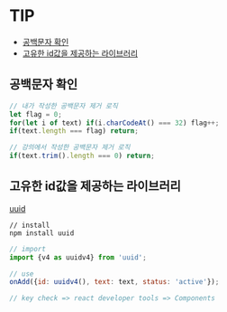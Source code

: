 # TIP
- [공백문자 확인](#공백문자-확인)
- [고유한 id값을 제공하는 라이브러리](#고유한-id값을-제공하는-라이브러리)

## 공백문자 확인
```jsx
// 내가 작성한 공백문자 제거 로직
let flag = 0;
for(let i of text) if(i.charCodeAt() === 32) flag++;
if(text.length === flag) return;

// 강의에서 작성한 공백문자 제거 로직
if(text.trim().length === 0) return;
```

## 고유한 id값을 제공하는 라이브러리
[uuid](https://www.npmjs.com/package/uuid)

```
// install
npm install uuid
```

```jsx
// import
import {v4 as uuidv4} from 'uuid';

// use
onAdd({id: uuidv4(), text: text, status: 'active'});

// key check => react developer tools => Components
```
